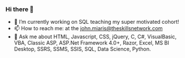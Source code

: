 ### Hi there 👋

- 🔭 I’m currently working on SQL teaching my super motivated cohort!
- 📫 How to reach me: at the john.miaris@theskillsnetwork.com
- 💬 Ask me about HTML, Javascript, CSS, jQuery, C, C#, VisualBasic, VBA, Classic ASP, ASP.Net Framework 4.0+, Razor, Excel, MS BI Desktop, SSRS, SSMS, SSIS, SQL, Data Science, Python.

<!--
**gitioannis/gitioannis** is a ✨ _special_ ✨ repository because its `README.md` (this file) appears on your GitHub profile.

Here are some ideas to get you started:

- 🔭 I’m currently working on ...
- 🌱 I’m currently learning ...
- 👯 I’m looking to collaborate on ...
- 🤔 I’m looking for help with ...
- 💬 Ask me about ...
- 📫 How to reach me: ...
- 😄 Pronouns: ...
- ⚡ Fun fact: ...
-->
